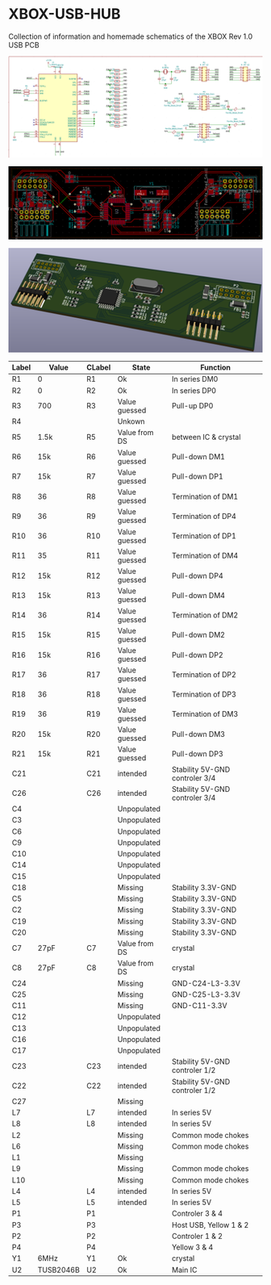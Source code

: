 # XBOX-USB-HUB
Collection of information and homemade schematics of the XBOX Rev 1.0 USB PCB

![Schematics](imgs/schematics.png)

![PCB](imgs/pcb.png)

![Render](imgs/render.png)

| Label  |Value   |CLabel   |State   |Function|
|--------|--------|---------|--------|--------|
|R1|0|R1|Ok|In series DM0|
|R2|0|R2|Ok|In series DP0|
|R3|700|R3|Value guessed|Pull-up DP0|
|R4|||Unkown||
|R5|1.5k|R5|Value from DS|between IC & crystal|
|R6|15k|R6|Value guessed|Pull-down DM1|
|R7|15k|R7|Value guessed|Pull-down DP1|
|R8|36|R8|Value guessed|Termination of DM1|
|R9|36|R9|Value guessed|Termination of DP4|
|R10|36|R10|Value guessed|Termination of DP1|
|R11|35|R11|Value guessed|Termination of DM4|
|R12|15k|R12|Value guessed|Pull-down DP4|
|R13|15k|R13|Value guessed|Pull-down DM4|
|R14|36|R14|Value guessed|Termination of DM2|
|R15|15k|R15|Value guessed|Pull-down DM2|
|R16|15k|R16|Value guessed|Pull-down DP2|
|R17|36|R17|Value guessed|Termination of DP2|
|R18|36|R18|Value guessed|Termination of DP3|
|R19|36|R19|Value guessed|Termination of DM3|
|R20|15k|R20|Value guessed|Pull-down DM3|
|R21|15k|R21|Value guessed|Pull-down DP3|
|C21||C21|intended|Stability 5V-GND controler 3/4|
|C26||C26|intended|Stability 5V-GND controler 3/4|
|C4|||Unpopulated||
|C3|||Unpopulated||
|C6|||Unpopulated||
|C9|||Unpopulated||
|C10|||Unpopulated||
|C14|||Unpopulated||
|C15|||Unpopulated||
|C18|||Missing|Stability 3.3V-GND|
|C5|||Missing|Stability 3.3V-GND|
|C2|||Missing|Stability 3.3V-GND|
|C19|||Missing|Stability 3.3V-GND|
|C20|||Missing|Stability 3.3V-GND|
|C7|27pF|C7|Value from DS|crystal|
|C8|27pF|C8|Value from DS|crystal|
|C24|||Missing|GND-C24-L3-3.3V|
|C25|||Missing|GND-C25-L3-3.3V|
|C11|||Missing|GND-C11-3.3V|
|C12|||Unpopulated||
|C13|||Unpopulated||
|C16|||Unpopulated||
|C17|||Unpopulated||
|C23||C23|intended|Stability 5V-GND controler 1/2|
|C22||C22|intended|Stability 5V-GND controler 1/2|
|C27|||Missing||
|L7||L7|intended|In series 5V|
|L8||L8|intended|In series 5V|
|L2|||Missing|Common mode chokes|
|L6|||Missing|Common mode chokes|
|L1|||Missing||
|L9|||Missing|Common mode chokes|
|L10|||Missing|Common mode chokes|
|L4||L4|intended|In series 5V|
|L5||L5|intended|In series 5V|
|P1||P1||Controler 3 & 4|
|P3||P3||Host USB, Yellow 1 & 2|
|P2||P2||Controler 1 & 2|
|P4||P4||Yellow 3 & 4|
|Y1|6MHz|Y1|Ok|crystal|
|U2|TUSB2046B|U2|Ok|Main IC|





